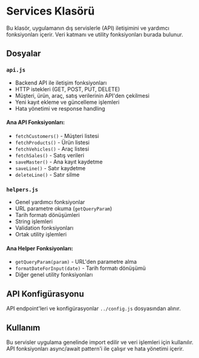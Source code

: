 # Services Klasörü

Bu klasör, uygulamanın dış servislerle (API) iletişimini ve yardımcı fonksiyonları içerir. Veri katmanı ve utility fonksiyonları burada bulunur.

## Dosyalar

### `api.js`
- Backend API ile iletişim fonksiyonları
- HTTP istekleri (GET, POST, PUT, DELETE)
- Müşteri, ürün, araç, satış verilerinin API'den çekilmesi
- Yeni kayıt ekleme ve güncelleme işlemleri
- Hata yönetimi ve response handling

#### Ana API Fonksiyonları:
- `fetchCustomers()` - Müşteri listesi
- `fetchProducts()` - Ürün listesi  
- `fetchVehicles()` - Araç listesi
- `fetchSales()` - Satış verileri
- `saveMaster()` - Ana kayıt kaydetme
- `saveLine()` - Satır kaydetme
- `deleteLine()` - Satır silme

### `helpers.js`
- Genel yardımcı fonksiyonlar
- URL parametre okuma (`getQueryParam`)
- Tarih formatı dönüşümleri
- String işlemleri
- Validation fonksiyonları
- Ortak utility işlemleri

#### Ana Helper Fonksiyonları:
- `getQueryParam(param)` - URL'den parametre alma
- `formatDateForInput(date)` - Tarih formatı dönüşümü
- Diğer genel utility fonksiyonları

## API Konfigürasyonu

API endpoint'leri ve konfigürasyonlar `../config.js` dosyasından alınır.

## Kullanım

Bu servisler uygulama genelinde import edilir ve veri işlemleri için kullanılır. API fonksiyonları async/await pattern'i ile çalışır ve hata yönetimi içerir.
